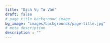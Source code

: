 ```yaml
---
title: "Dịch Vụ Tư Vấn"
draft: false
# page title background image
bg_image: "images/backgrounds/page-title.jpg"
# meta description
description : ""
---
```

